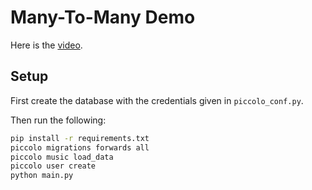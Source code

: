 # Many-To-Many Demo

Here is the [video](https://www.youtube.com/watch?v=J9YFt8Hxm4I).

## Setup

First create the database with the credentials given in `piccolo_conf.py`.

Then run the following:

```bash
pip install -r requirements.txt
piccolo migrations forwards all
piccolo music load_data
piccolo user create
python main.py
```

